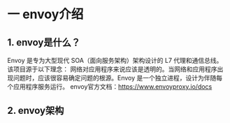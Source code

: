 # 一 envoy介绍
## 1. envoy是什么？
Envoy 是专为大型现代 SOA（面向服务架构）架构设计的 L7 代理和通信总线。该项目源于以下理念：
网络对应用程序来说应该是透明的。当网络和应用程序出现问题时，应该很容易确定问题的根源。Envoy 是一个独立进程，设计为伴随每个应用程序服务运行。
envoy官方文档：https://www.envoyproxy.io/docs
## 2. envoy架构
